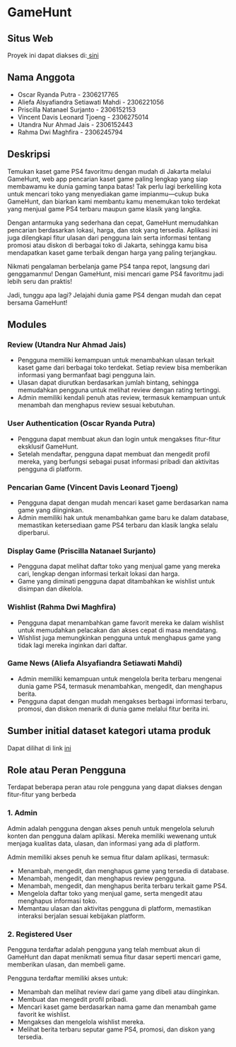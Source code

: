 # GameHunt
## Situs Web
Proyek ini dapat diakses di:<a href = "utandra-nur-gamehunt.pbp.cs.ui.ac.id/"> sini </a>

## Nama Anggota
- Oscar Ryanda Putra - 2306217765
- Aliefa Alsyafiandra Setiawati Mahdi - 2306221056	
- Priscilla Natanael Surjanto - 2306152153	
- Vincent Davis Leonard Tjoeng - 2306275014	
- Utandra Nur Ahmad Jais - 2306152443	
- Rahma Dwi Maghfira - 2306245794	

## Deskripsi
Temukan kaset game PS4 favoritmu dengan mudah di Jakarta melalui GameHunt, web app pencarian kaset game paling lengkap yang siap membawamu ke dunia gaming tanpa batas! Tak perlu lagi berkeliling kota untuk mencari toko yang menyediakan game impianmu—cukup buka GameHunt, dan biarkan kami membantu kamu menemukan toko terdekat yang menjual game PS4 terbaru maupun game klasik yang langka.

Dengan antarmuka yang sederhana dan cepat, GameHunt memudahkan pencarian berdasarkan lokasi, harga, dan stok yang tersedia. Aplikasi ini juga dilengkapi fitur ulasan dari pengguna lain serta informasi tentang promosi atau diskon di berbagai toko di Jakarta, sehingga kamu bisa mendapatkan kaset game terbaik dengan harga yang paling terjangkau.

Nikmati pengalaman berbelanja game PS4 tanpa repot, langsung dari genggamanmu! Dengan GameHunt, misi mencari game PS4 favoritmu jadi lebih seru dan praktis!

Jadi, tunggu apa lagi? Jelajahi dunia game PS4 dengan mudah dan cepat bersama GameHunt!

## Modules

### **Review** (Utandra Nur Ahmad Jais)
- Pengguna memiliki kemampuan untuk menambahkan ulasan terkait kaset game dari berbagai toko terdekat. Setiap review bisa memberikan informasi yang bermanfaat bagi pengguna lain.
- Ulasan dapat diurutkan berdasarkan jumlah bintang, sehingga memudahkan pengguna untuk melihat review dengan rating tertinggi.
- Admin memiliki kendali penuh atas review, termasuk kemampuan untuk menambah dan menghapus review sesuai kebutuhan.

### **User Authentication** (Oscar Ryanda Putra)
- Pengguna dapat membuat akun dan login untuk mengakses fitur-fitur eksklusif GameHunt.
- Setelah mendaftar, pengguna dapat membuat dan mengedit profil mereka, yang berfungsi sebagai pusat informasi pribadi dan aktivitas pengguna di platform.

### **Pencarian Game** (Vincent Davis Leonard Tjoeng)
- Pengguna dapat dengan mudah mencari kaset game berdasarkan nama game yang diinginkan.
- Admin memiliki hak untuk menambahkan game baru ke dalam database, memastikan ketersediaan game PS4 terbaru dan klasik langka selalu diperbarui.

### **Display Game** (Priscilla Natanael Surjanto)
- Pengguna dapat melihat daftar toko yang menjual game yang mereka cari, lengkap dengan informasi terkait lokasi dan harga.
- Game yang diminati pengguna dapat ditambahkan ke wishlist untuk disimpan dan dikelola.

### **Wishlist** (Rahma Dwi Maghfira)
- Pengguna dapat menambahkan game favorit mereka ke dalam wishlist untuk memudahkan pelacakan dan akses cepat di masa mendatang.
- Wishlist juga memungkinkan pengguna untuk menghapus game yang tidak lagi mereka inginkan dari daftar.

### **Game News** (Aliefa Alsyafiandra Setiawati Mahdi)
- Admin memiliki kemampuan untuk mengelola berita terbaru mengenai dunia game PS4, termasuk menambahkan, mengedit, dan menghapus berita.
- Pengguna dapat dengan mudah mengakses berbagai informasi terbaru, promosi, dan diskon menarik di dunia game melalui fitur berita ini.

## Sumber initial dataset kategori utama produk

Dapat dilihat di link <a href ="https://docs.google.com/spreadsheets/d/1K3VhjmiJ9hOLFPaEudecgRv3C4AyJoByI_fX6XXbYR0/edit?pli=1&gid=0#gid=0"> ini </a>

## Role atau Peran Pengguna

Terdapat beberapa peran atau role pengguna yang dapat diakses dengan fitur-fitur yang berbeda

### 1. Admin

Admin adalah pengguna dengan akses penuh untuk mengelola seluruh konten dan pengguna dalam aplikasi. Mereka memiliki wewenang untuk menjaga kualitas data, ulasan, dan informasi yang ada di platform.

Admin memiliki akses penuh ke semua fitur dalam aplikasi, termasuk:
- Menambah, mengedit, dan menghapus game yang tersedia di database.
- Menambah, mengedit, dan menghapus review pengguna.
- Menambah, mengedit, dan menghapus berita terbaru terkait game PS4.
- Mengelola daftar toko yang menjual game, serta mengedit atau menghapus informasi toko.
- Memantau ulasan dan aktivitas pengguna di platform, memastikan interaksi berjalan sesuai kebijakan platform.

### 2. Registered User

Pengguna terdaftar adalah pengguna yang telah membuat akun di GameHunt dan dapat menikmati semua fitur dasar seperti mencari game, memberikan ulasan, dan membeli game.

Pengguna terdaftar memiliki akses untuk:
- Menambah dan melihat review dari game yang dibeli atau diinginkan.
- Membuat dan mengedit profil pribadi.
- Mencari kaset game berdasarkan nama game dan menambah game favorit ke wishlist.
- Mengakses dan mengelola wishlist mereka.
- Melihat berita terbaru seputar game PS4, promosi, dan diskon yang tersedia.





  